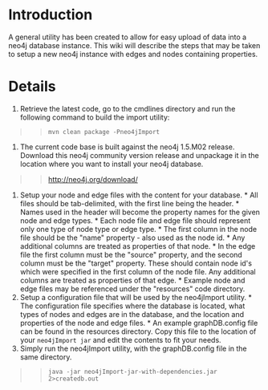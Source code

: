 # Introduction #

A general utility has been created to allow for easy upload of data into a neo4j database instance.  This wiki will describe the steps that may be taken to setup a new neo4j instance with edges and nodes containing properties.


# Details #
  1. Retrieve the latest code, go to the cmdlines directory and run the following command to build the import utility:
> > ` mvn clean package -Pneo4jImport `
  1. The current code base is built against the neo4j 1.5.M02 release.  Download this neo4j community version release and unpackage it in the location where you want to install your neo4j database.
> > http://neo4j.org/download/
  1. Setup your node and edge files with the content for your database.
    * All files should be tab-delimited, with the first line being the header.
    * Names used in the header will become the property names for the given node and edge types.
    * Each node file and edge file should represent only one type of node type or edge type.
    * The first column in the node file should be the "name" property - also used as the node id.
    * Any additional columns are treated as properties of that node.
    * In the edge file the first column must be the "source" property, and the second column must be the "target" property.  These should contain node id's which were specified in the first column of the node file.  Any additional columns are treated as properties of that edge.
    * Example node and edge files may be referenced under the "resources" code directory.
  1. Setup a configuration file that will be used by the neo4jImport utility.
    * The configuration file specifies where the database is located, what types of nodes and edges are in the database, and the location and properties of the node and edge files.
    * An example graphDB.config file can be found in the resources directory.  Copy this file to the location of your ` neo4jImport jar ` and edit the contents to fit your needs.
  1. Simply run the neo4jImport utility, with the graphDB.config file in the same directory.
> > ` java -jar neo4jImport-jar-with-dependencies.jar 2>createdb.out `